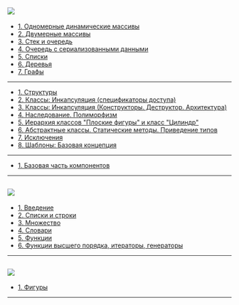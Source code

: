 [![](https://img.shields.io/badge/C%2B%2B-00599C?style=for-the-badge&logo=c%2B%2B&logoColor=white)](C++/)
---
* [1. Одномерные динамические массивы](C++/1/lab1)
* [2. Двумерные массивы](C++/1/lab2)
* [3. Стек и очередь](C++/1/lab3)
* [4. Очередь с сериализованными данными](C++/1/lab4)
* [5. Списки](C++/1/lab5)
* [6. Деревья](C++/1/lab6)
* [7. Графы](C++/1/lab7)
---
* [1. Структуры](C++/2.1/lab1)
* [2. Классы: Инкапсуляция (спецификаторы доступа)](C++/2.1/lab2)
* [3. Классы: Инкапсуляция (Конструкторы. Деструктор. Архитектура)](C++/2.1/lab3)
* [4. Наследование. Полиморфизм](C++/2.1/lab4)
* [5. Иерархия классов "Плоские фигуры" и класс "Цилиндр"](C++/2.1/lab5)
* [6. Абстрактные классы. Статические методы. Приведение типов](C++/2.1/lab6)
* [7. Исключения](C++/2.1/lab7)
* [8. Шаблоны: Базовая концепция](C++/2.1/lab8)
---
* [1. Базовая часть компонентов](C++/2.2/lab1)
---
[![](https://img.shields.io/badge/Python-3776AB?style=for-the-badge&logo=python&logoColor=white)](Python/)
---
* [1. Введение](Python/2.2/lab1)
* [2. Списки и строки](Python/2.2/lab2)
* [3. Множество](Python/2.2/lab2.2)
* [4. Словари](Python/2.2/lab4)
* [5. Функции](Python/2.2/lab5)
* [6. Функции высшего порядка, итераторы, генераторы](Python/2.2/lab6)
---
[![](https://img.shields.io/badge/Java-ED8B00?style=for-the-badge&logo=java&logoColor=white)](Java/)
---
* [1. Фигуры](Java/2.2/lab1)
---
